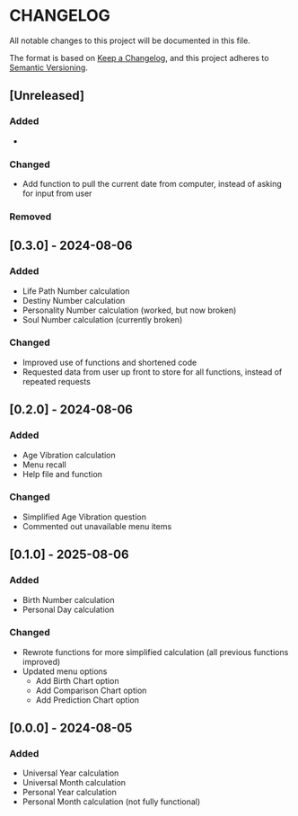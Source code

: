 # CHANGELOG

All notable changes to this project will be documented in this file.

The format is based on [Keep a Changelog](https://keepachangelog.com/en/1.1.0/), and this project adheres to [Semantic Versioning](https://semver.org/spec/v2.0.0.html).

## [Unreleased]

### Added

- 

### Changed

- Add function to pull the current date from computer, instead of asking for input from user

### Removed

## [0.3.0] - 2024-08-06

### Added

- Life Path Number calculation
- Destiny Number calculation
- Personality Number calculation (worked, but now broken)
- Soul Number calculation (currently broken)

### Changed

- Improved use of functions and shortened code
- Requested data from user up front to store for all functions, instead of repeated requests

## [0.2.0] - 2024-08-06

### Added

- Age Vibration calculation
- Menu recall
- Help file and function

### Changed

- Simplified Age Vibration question
- Commented out unavailable menu items

## [0.1.0] - 2025-08-06

### Added

- Birth Number calculation
- Personal Day calculation

### Changed

- Rewrote functions for more simplified calculation (all previous functions improved)
- Updated menu options
    - Add Birth Chart option
    - Add Comparison Chart option
    - Add Prediction Chart option

## [0.0.0] - 2024-08-05

### Added

- Universal Year calculation
- Universal Month calculation
- Personal Year calculation
- Personal Month calculation (not fully functional)
